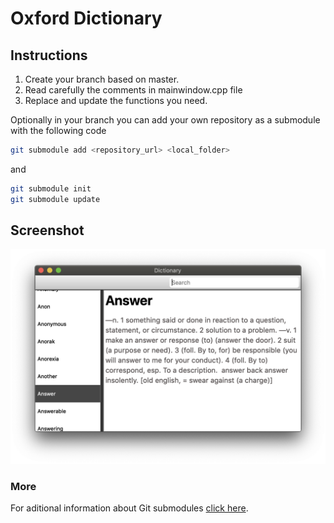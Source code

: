 # Oxford Dictionary

## Instructions

1. Create your branch based on master.
2. Read carefully the comments in mainwindow.cpp file 
3. Replace and update the functions you need.

Optionally in your branch you can add your own repository as a submodule with the following code 

```bash
git submodule add <repository_url> <local_folder>
```
and 

```bash
git submodule init
git submodule update
```

## Screenshot

![alt text](screenshots/sample.png "QtDictionary")


### More

For aditional information about Git submodules [click here](https://blog.github.com/2016-02-01-working-with-submodules/).
